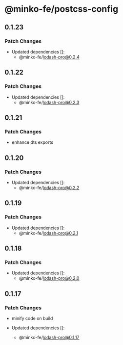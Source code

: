 # @minko-fe/postcss-config

## 0.1.23

### Patch Changes

- Updated dependencies []:
  - @minko-fe/lodash-pro@0.2.4

## 0.1.22

### Patch Changes

- Updated dependencies []:
  - @minko-fe/lodash-pro@0.2.3

## 0.1.21

### Patch Changes

- enhance dts exports

## 0.1.20

### Patch Changes

- Updated dependencies []:
  - @minko-fe/lodash-pro@0.2.2

## 0.1.19

### Patch Changes

- Updated dependencies []:
  - @minko-fe/lodash-pro@0.2.1

## 0.1.18

### Patch Changes

- Updated dependencies []:
  - @minko-fe/lodash-pro@0.2.0

## 0.1.17

### Patch Changes

- minify code on build

- Updated dependencies []:
  - @minko-fe/lodash-pro@0.1.17
